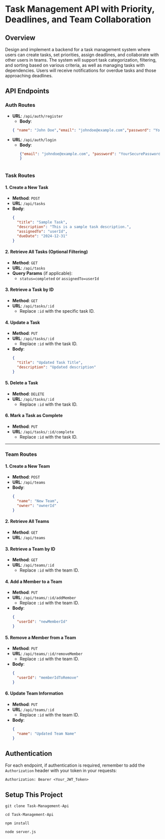 # Task Management API with Priority, Deadlines, and Team Collaboration

## Overview
Design and implement a backend for a task management system where users can create tasks, set priorities, assign deadlines, and collaborate with other users in teams. The system will support task categorization, filtering, and sorting based on various criteria, as well as managing tasks with dependencies. Users will receive notifications for overdue tasks and those approaching deadlines.


## API Endpoints
### **Auth Routes**
 - **URL**: `/api/auth/register`
   - **Body**:
    ```json
    { "name": "John Doe","email": "johndoe@example.com","password": "YourSecurePassword123"}
 - **URL**: `/api/auth/login`
   - **Body**:
     ```json
     {"email": "johndoe@example.com", "password": "YourSecurePassword123"
     }
    
### **Task Routes**

#### 1. **Create a New Task**
   - **Method**: `POST`
   - **URL**: `/api/tasks`
   - **Body**:
     ```json
     {
       "title": "Sample Task",
       "description": "This is a sample task description.",
       "assignedTo": "userId",
       "dueDate": "2024-12-31"
     }
     ```

#### 2. **Retrieve All Tasks (Optional Filtering)**
   - **Method**: `GET`
   - **URL**: `/api/tasks`
   - **Query Params** (if applicable):
     - `status=completed` or `assignedTo=userId`

#### 3. **Retrieve a Task by ID**
   - **Method**: `GET`
   - **URL**: `/api/tasks/:id`
     - Replace `:id` with the specific task ID.

#### 4. **Update a Task**
   - **Method**: `PUT`
   - **URL**: `/api/tasks/:id`
     - Replace `:id` with the task ID.
   - **Body**:
     ```json
     {
       "title": "Updated Task Title",
       "description": "Updated description"
     }
     ```

#### 5. **Delete a Task**
   - **Method**: `DELETE`
   - **URL**: `/api/tasks/:id`
     - Replace `:id` with the task ID.

#### 6. **Mark a Task as Complete**
   - **Method**: `PUT`
   - **URL**: `/api/tasks/:id/complete`
     - Replace `:id` with the task ID.

---

### **Team Routes**

#### 1. **Create a New Team**
   - **Method**: `POST`
   - **URL**: `/api/teams`
   - **Body**:
     ```json
     {
       "name": "New Team",
       "owner": "ownerId"
     }
     ```

#### 2. **Retrieve All Teams**
   - **Method**: `GET`
   - **URL**: `/api/teams`

#### 3. **Retrieve a Team by ID**
   - **Method**: `GET`
   - **URL**: `/api/teams/:id`
     - Replace `:id` with the team ID.

#### 4. **Add a Member to a Team**
   - **Method**: `PUT`
   - **URL**: `/api/teams/:id/addMember`
     - Replace `:id` with the team ID.
   - **Body**:
     ```json
     {
       "userId": "newMemberId"
     }
     ```

#### 5. **Remove a Member from a Team**
   - **Method**: `PUT`
   - **URL**: `/api/teams/:id/removeMember`
     - Replace `:id` with the team ID.
   - **Body**:
     ```json
     {
       "userId": "memberIdToRemove"
     }
     ```

#### 6. **Update Team Information**
   - **Method**: `PUT`
   - **URL**: `/api/teams/:id`
     - Replace `:id` with the team ID.
   - **Body**:
     ```json
     {
       "name": "Updated Team Name"
     }
     ```

## Authentication
For each endpoint, if authentication is required, remember to add the `Authorization` header with your token in your requests:

```plaintext
Authorization: Bearer <Your_JWT_Token>
```

## Setup This Project 

```plaintext
git clone Task-Management-Api
```
```plaintext
cd Task-Management-Api
```
```plaintext
npm install
```
```plaintext
node server.js
```
